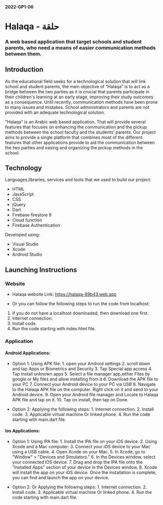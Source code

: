 #### 2022-GP1-06
# Halaqa - حلقة
### A web based application that target schools and student parents, who need a means of easier communication methods between them.


## Introduction

  As the educational field seeks for a technological solution that will link school and student parents, the main objective of “Halaqa” is to act as a bridge between the two parties as it is crucial that parents participate in their children's learning at an early stage, improving their study outcomes as a consequence. Until recently, communication methods have been prone to many issues and mistakes. School administrators and parents are not provided with an adequate technological solution. 

  "Halaqa" is an Arabic web based application. That will provide several features that focuses on enhancing the communication and the pickup methods between the school faculty and the students’ parents. Our project aims to provide a single platform that combines most of the different features that other applications provide to aid the communication between the two parties and easing and organizing the pickup methods in the school.



## Technology

Languages,libraries, services and tools  that we used to build our project:
* HTML
* JavaScript
* CSS
* jQuery
* Dart
* Firebase firestore 9
* Cloud function
* Firebase Authentication
 
Developed using:
* Visual Studio
* Xcode
* Android Studio


## Launching Instructions

### Website

 * Halaqa website Link: https://halaqa-89b43.web.app

 * Or you can follow the following steps to run the code from localhost:

  1. If you do not have a localhost downloaded, then download one first.
  2. Internet connection.
  3. Install code.
  4. Run the code starting with index.html file.

### Application

  #### Android Applications: 
   * Option 1: Using APK file:
    1. open your Android settings
    2. scroll down and tap Apps or Biometrics and Security
    3. Tap Special app access
    4. Tap Install unknown apps
    5. Select a file manager app,either Files by google or My files and allow installing from it
    6. Download the APK file to your PC
    7. Connect your Android device to your PC via USB
    8. Navigate to the Halaqa APK file on the computer. Right click on it and send to your Android device.
    9. Open your Android file manager and Locate to Halaqa APK file and tap on it.
    10. Tap on install, then tap on Done.

   * Option 2: Applying the following steps:
    1. Internet connection.
    2. Install code.
    3. Applicable virtual machine Or linked phone.
    4. Run the code starting with main.dart file.

  #### Ios Applications: 
   * Option 1: Using IPA file:
    1. Install the IPA file on your iOS device.
    2. Using Xcode and a Mac computer:
    3. Connect your iOS device to your Mac using a USB cable.
    4. Open Xcode on your Mac.
    5. In Xcode, go to "Window" > "Devices and Simulators."
    6. In the Devices window, select your connected iOS device.
    7. Drag and drop the IPA file onto the "Installed Apps" section of your device in the Devices window.
    8. Xcode will install the app on your iOS device. Once the installation is complete, you can find and launch the app on your device.

   * Option 2: Or Applying the following steps:
    1. Internet connection.
    2. Install code.
    3. Applicable virtual machine Or linked phone.
    4. Run the code starting with main.dart file.


